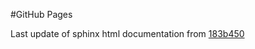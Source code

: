 #GitHub Pages

Last update of sphinx html documentation from [183b450](https://github.com/NTNU-SmallSat-Lab/hypso-package/tree/183b4502d1f1e4dbb1b2efb2363e1013c2d7229d)
